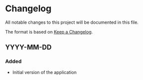 # Changelog

All notable changes to this project will be documented in this file.

The format is based on [Keep a Changelog](https://keepachangelog.com/en/1.1.0/).

## YYYY-MM-DD

### Added

- Initial version of the application
